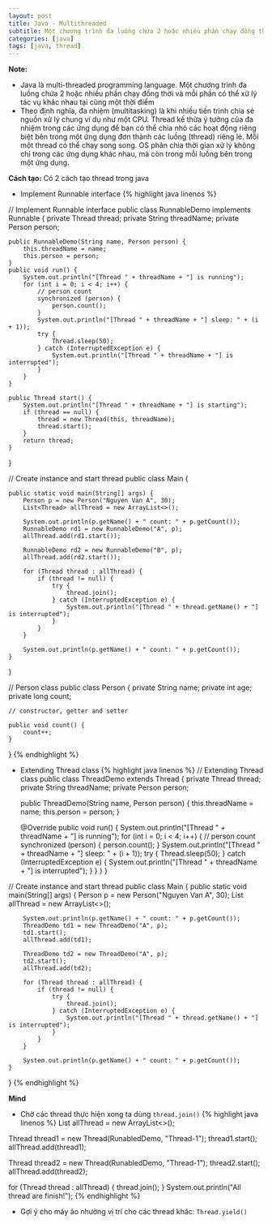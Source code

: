 ```yaml
---
layout: post
title: Java - Multithreaded
subtitle: Một chương trình đa luồng chứa 2 hoặc nhiều phần chạy đồng thời và mỗi phần có thể xử lý tác vụ khác nhau tại cùng một thời điểm
categories: [java]
tags: [java, thread]
---
```


**Note:**
* Java là multi-threaded programming language. Một chương trình đa luồng chứa 2 hoặc nhiều phần chạy đồng thời và mỗi phần có thể xử lý tác vụ khác nhau tại cùng một thời điểm
* Theo định nghĩa, đa nhiệm (multitasking) là khi nhiều tiến trình chia sẻ nguồn xử lý chung ví dụ như một CPU. Thread kế thừa ý tưởng của đa nhiệm trong các ứng dụng để bạn có thể chia nhỏ các hoạt động riêng biệt bên trong một ứng dụng đơn thành các luồng (thread) riêng lẻ. Mỗi một thread có thể chạy song song. OS phân chia thời gian xử lý không chỉ trong các ứng dụng khác nhau, mà còn trong mỗi luồng bên trong một ứng dụng.

**Cách tạo:**
Có 2 cách tạo thread trong java
* Implement Runnable interface
{% highlight java linenos %}

// Implement Runnable interface
public class RunnableDemo implements Runnable {
    private Thread thread;
    private String threadName;
    private Person person;

    public RunnableDemo(String name, Person person) {
        this.threadName = name;
        this.person = person;
    }
    public void run() {
        System.out.println("[Thread " + threadName + "] is running");
        for (int i = 0; i < 4; i++) {
            // person count
            synchronized (person) {
                person.count();
            }
            System.out.println("[Thread " + threadName + "] sleep: " + (i + 1));
            try {
                Thread.sleep(50);
            } catch (InterruptedException e) {
                System.out.println("[Thread " + threadName + "] is interrupted");
            }
        }
    }

    public Thread start() {
        System.out.println("[Thread " + threadName + "] is starting");
        if (thread == null) {
            thread = new Thread(this, threadName);
            thread.start();
        }
        return thread;
    }
}

// Create instance and start thread
public class Main {

    public static void main(String[] args) {
        Person p = new Person("Nguyen Van A", 30);
        List<Thread> allThread = new ArrayList<>();

        System.out.println(p.getName() + " count: " + p.getCount());
        RunnableDemo rd1 = new RunnableDemo("A", p);
        allThread.add(rd1.start());

        RunnableDemo rd2 = new RunnableDemo("B", p);
        allThread.add(rd2.start());

        for (Thread thread : allThread) {
            if (thread != null) {
                try {
                    thread.join();
                } catch (InterruptedException e) {
                    System.out.println("[Thread " + thread.getName() + "] is interrupted");
                }
            }
        }

        System.out.println(p.getName() + " count: " + p.getCount());
    }
}

// Person class
public class Person {
    private String name;
    private int age;
    private long count;

    // constructor, getter and setter

    public void count() {
        count++;
    }
}
{% endhighlight %}


* Extending Thread class
{% highlight java linenos %}
// Extending Thread class
public class ThreadDemo extends Thread {
    private Thread thread;
    private String threadName;
    private Person person;

    public ThreadDemo(String name, Person person) {
        this.threadName = name;
        this.person = person;
    }

    @Override
    public void run() {
        System.out.println("[Thread " + threadName + "] is running");
        for (int i = 0; i < 4; i++) {
            // person count
            synchronized (person) {
                person.count();
            }
            System.out.println("[Thread " + threadName + "] sleep: " + (i + 1));
            try {
                Thread.sleep(50);
            } catch (InterruptedException e) {
                System.out.println("[Thread " + threadName + "] is interrupted");
            }
        }
    }
}

// Create instance and start thread
public class Main {
    public static void main(String[] args) {
        Person p = new Person("Nguyen Van A", 30);
        List<Thread> allThread = new ArrayList<>();

        System.out.println(p.getName() + " count: " + p.getCount());
        ThreadDemo td1 = new ThreadDemo("A", p);
        td1.start();
        allThread.add(td1);

        ThreadDemo td2 = new ThreadDemo("A", p);
        td2.start();
        allThread.add(td2);

        for (Thread thread : allThread) {
            if (thread != null) {
                try {
                    thread.join();
                } catch (InterruptedException e) {
                    System.out.println("[Thread " + thread.getName() + "] is interrupted");
                }
            }
        }

        System.out.println(p.getName() + " count: " + p.getCount());
    }
}
{% endhighlight %}

**Mind**
* Chờ các thread thực hiện xong ta dùng `thread.join()`
{% highlight java linenos %}
List<Thread> allThread = new ArrayList<>();

Thread thread1 = new Thread(RunabledDemo, "Thread-1");
thread1.start();
allThread.add(thread1);

Thread thread2 = new Thread(RunabledDemo, "Thread-1");
thread2.start();
allThread.add(thread2);

for (Thread thread : allThread) {
    thread.join();
}
System.out.println("All thread are finish!");
{% endhighlight %}
* Gợi ý cho máy ảo nhường vị trí cho các thread khác: `Thread.yield()`

